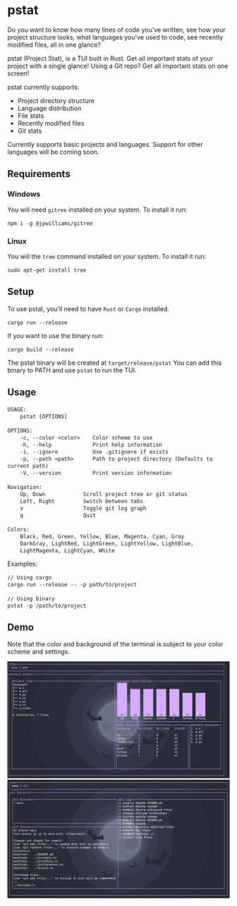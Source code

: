 # pstat
Do you want to know how many lines of code you've written, see how your project structure looks, what languages you've used to code, see recently modified files, all in one glance? 

pstat (Project Stat), is a TUI built in Rust. Get all important stats of your project with a single glance!
Using a Git repo? Get all important stats on one screen! 

pstat currently supports:
  - Project directory structure
  - Language distribution
  - File stats
  - Recently modified files
  - Git stats

Currently supports basic projects and languages. Support for other languages will be coming soon.

## Requirements
### Windows
You will need `gitree` installed on your system. To install it run:
```
npm i -g @jpwilliams/gitree
```

### Linux
You will the `tree` command installed on your system. To install it run:
```
sudo apt-get install tree
```

## Setup
To use pstat, you'll need to have `Rust` or `Cargo` installed. 
```
cargo run --release
```

If you want to use the binary run:
```
cargo build --release
```
The pstat binary will be created at `target/release/pstat`
You can add this binary to PATH and use `pstat` to run the TUI.


## Usage
```
USAGE:
    pstat [OPTIONS]

OPTIONS:
    -c, --color <color>    Color scheme to use
    -h, --help             Print help information
    -i, --ignore           Use .gitignore if exists
    -p, --path <path>      Path to project directory (Defaults to current path)
    -V, --version          Print version information
   
Navigation:
    Up, Down            Scroll project tree or git status
    Left, Right         Switch between tabs
    v                   Toggle git log graph
    q                   Quit

Colors:
    Black, Red, Green, Yellow, Blue, Magenta, Cyan, Gray 
    DarkGray, LightRed, LightGreen, LightYellow, LightBlue, 
    LightMagenta, LightCyan, White 
```
Examples:
```
// Using cargo  
cargo run --release -- -p path/to/project

// Using binary
pstat -p /path/to/project
```

## Demo

Note that the color and background of the terminal is subject to your color scheme and settings.

![alt text](https://github.com/SRP457/pstat/blob/main/screenshots/home.png?raw=true)
![alt text](https://github.com/SRP457/pstat/blob/main/screenshots/git.png?raw=true)
